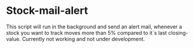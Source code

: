 # Stock-mail-alert
This script will run in the background and send an alert mail, whenever a stock you want to track moves more than 5% compared to it´s last closing-value.
Currently not working and not under development.
